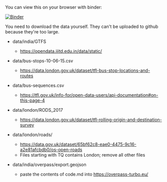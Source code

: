 You can view this on your browser with binder:

[![Binder](https://mybinder.org/badge_logo.svg)](https://mybinder.org/v2/gh/akazukin5151/comparative-accessibility/HEAD)

You need to download the data yourself. They can't be uploaded to github because they're too large.

- data/india/GTFS
    - https://opendata.iiitd.edu.in/data/static/

- data/bus-stops-10-06-15.csv
    - https://data.london.gov.uk/dataset/tfl-bus-stop-locations-and-routes

- data/bus-sequences.csv
    - https://tfl.gov.uk/info-for/open-data-users/api-documentation#on-this-page-4

- data/london/RODS_2017
    - https://data.london.gov.uk/dataset/tfl-rolling-origin-and-destination-survey

- data/london/roads/
    - https://data.gov.uk/dataset/65bf62c8-eae0-4475-9c16-a2e81afcbdb0/os-open-roads
    - Files starting with TQ contains London; remove all other files

- data/india/overpass/export.geojson
    - paste the contents of code.md into https://overpass-turbo.eu/

